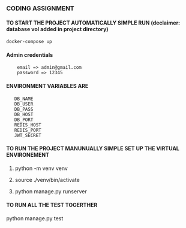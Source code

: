
### CODING ASSIGNMENT

#### TO START THE PROJECT AUTOMATICALLY SIMPLE RUN (declaimer: database vol added in project directory)

	docker-compose up
 
#### Admin credentials
   
        email => admin@gmail.com 
        password => 12345

#### ENVIRONMENT VARIABLES ARE
      
       DB_NAME
       DB_USER
       DB_PASS
       DB_HOST
       DB_PORT
       REDIS_HOST
       REDIS_PORT
       JWT_SECRET   

#### TO RUN THE PROJECT MANUNUALLY SIMPLE SET UP THE VIRTUAL ENVIRONEMENT

   1. python -m venv venv

   2. source ./venv/bin/activate

   3. python manage.py runserver

#### TO RUN ALL THE TEST TOGERTHER

   python manage.py test
   

